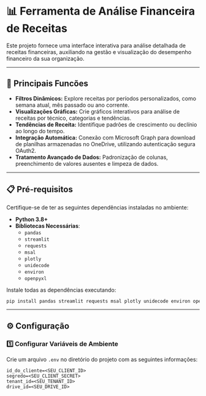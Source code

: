# 📊 Ferramenta de Análise Financeira de Receitas
  Este projeto fornece uma interface interativa para análise detalhada de receitas financeiras, auxiliando na gestão e visualização do desempenho financeiro da sua organização.

---

## 🚀 Principais Funcões

- **Filtros Dinâmicos:** Explore receitas por períodos personalizados, como semana atual, mês passado ou ano corrente.
- **Visualizações Gráficas:** Crie gráficos interativos para análise de receitas por técnico, categorias e tendências.
- **Tendências de Receita:** Identifique padrões de crescimento ou declínio ao longo do tempo.
- **Integração Automática:** Conexão com Microsoft Graph para download de planilhas armazenadas no OneDrive, utilizando autenticação segura OAuth2.
- **Tratamento Avançado de Dados:** Padronização de colunas, preenchimento de valores ausentes e limpeza de dados.

---

## 📋 Pré-requisitos

Certifique-se de ter as seguintes dependências instaladas no ambiente:

- **Python 3.8+**
- **Bibliotecas Necessárias**:
  - `pandas`
  - `streamlit`
  - `requests`
  - `msal`
  - `plotly`
  - `unidecode`
  - `environ`
  - `openpyxl`

Instale todas as dependências executando:
```bash
pip install pandas streamlit requests msal plotly unidecode environ openpyxl
```
---

## ⚙️ Configuração

### 1️⃣ Configurar Variáveis de Ambiente
Crie um arquivo `.env` no diretório do projeto com as seguintes informações:

```plaintext
id_do_cliente=<SEU_CLIENT_ID>
segredo=<SEU_CLIENT_SECRET>
tenant_id=<SEU_TENANT_ID>
drive_id=<SEU_DRIVE_ID>



